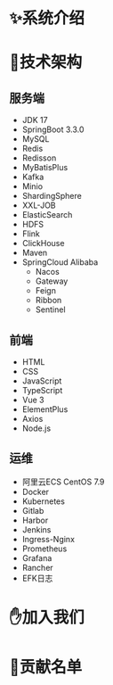 # ✨系统介绍


# 🚀技术架构

## 服务端

- JDK 17
- SpringBoot 3.3.0
- MySQL
- Redis
- Redisson
- MyBatisPlus
- Kafka
- Minio
- ShardingSphere
- XXL-JOB
- ElasticSearch
- HDFS
- Flink
- ClickHouse
- Maven
- SpringCloud Alibaba
    - Nacos
    - Gateway
    - Feign
    - Ribbon
    - Sentinel

## 前端

- HTML
- CSS
- JavaScript
- TypeScript
- Vue 3
- ElementPlus
- Axios
- Node.js

## 运维

- 阿里云ECS CentOS 7.9
- Docker
- Kubernetes
- Gitlab
- Harbor
- Jenkins
- Ingress-Nginx
- Prometheus
- Grafana
- Rancher
- EFK日志

# ✋加入我们

# 🎉贡献名单

